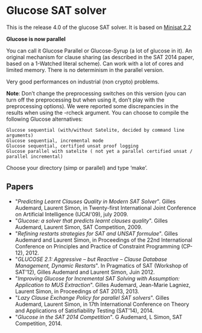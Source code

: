 # Glucose SAT solver

This is the release 4.0 of the glucose SAT solver. 
It is based on [Minisat 2.2](http://minisat.se/MiniSat.html)

**Glucose is now parallel**
 
You can call it Glucose Parallel or Glucose-Syrup (a lot of glucose in it).
An original mechanism for clause sharing (as described in the SAT 2014 paper, based on a 1-Watched literal scheme).
Can work with a lot of cores and limited memory. There is no determinism in the parallel version.

Very good performances on industrial (non crypto) problems.

**Note**: Don’t change the preprocessing switches on this version (you can turn off the preprocessing but when using it, don’t play with the preprocessing options). We were reported some discrepancies in the results when using the -rcheck argument.
You can choose to compile the following Glucose alternatives:

    Glucose sequential (with/without Satelite, decided by command line arguments)
    Glucose sequential, incremental mode
    Glucose sequential, certified unsat proof logging
    Glucose parallel with satelite ( not yet a parallel certified unsat / parallel incremental)

Choose your directory (simp or parallel) and type ‘make’.

## Papers 

 - "_Predicting Learnt Clauses Quality in Modern SAT Solver_". Gilles Audemard, Laurent Simon, in Twenty-first International Joint Conference on Artificial Intelligence (IJCAI'09), july 2009.
 - "_Glucose: a solver that predicts learnt clauses quality_". Gilles Audemard, Laurent Simon, SAT Competition, 2009.
 - "_Refining restarts strategies for SAT and UNSAT formulae_". Gilles Audemard and Laurent Simon, in Proceedings of the 22nd International Conference on Principles and Practice of Constraint Programming (CP-12), 2012.
 - "_GLUCOSE 2.1: Aggressive – but Reactive – Clause Database Management, Dynamic Restarts_". In Pragmatics of SAT (Workshop of SAT'12), Gilles Audemard and Laurent Simon, Juin 2012.
 - "_Improving Glucose for Incremental SAT Solving with Assumption: Application to MUS Extraction_". Gilles Audemard, Jean-Marie Lagniez, Laurent Simon, in Proceedings of SAT 2013, 2013.
 - "_Lazy Clause Exchange Policy for parallel SAT solvers_". Gilles Audemard, Laurent Simon, in 17th International Conference on Theory and Applications of Satisfiability Testing (SAT'14), 2014.
 - "_Glucose in the SAT 2014 Competition_". G Audemard, L Simon, SAT Competition, 2014.

